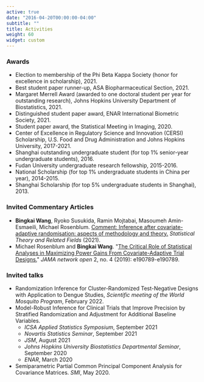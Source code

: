 ```yaml
---
active: true
date: "2016-04-20T00:00:00-04:00"
subtitle: ""
title: Activities
weight: 60
widget: custom
---
```


### Awards
-	Election to membership of the Phi Beta Kappa Society (honor for excellence in scholarship), 2021.
-	Best student paper runner-up, ASA Biopharmaceutical Section, 2021.
-	Margaret Merrell Award (awarded to one doctoral student per year for outstanding research), Johns Hopkins University Department of Biostatistics, 2021.
-	Distinguished student paper award, ENAR International Biometric Society, 2021.
-	Student paper award, the Statistical Meeting in Imaging, 2020.
-	Center of Excellence in Regulatory Science and Innovation (CERSI) Scholarship, U.S. Food and Drug Administration and Johns Hopkins University, 2017-2021.
-	Shanghai outstanding undergraduate student (for top 1% senior-year undergraduate students), 2016.
-	Fudan University undergraduate research fellowship, 2015-2016.
-	National Scholarship (for top 1% undergraduate students in China per year), 2014-2015.
-	Shanghai Scholarship (for top 5% undergraduate students in Shanghai), 2013.


### Invited Commentary Articles
- **Bingkai Wang**, Ryoko Susukida, Ramin Mojtabai, Masoumeh Amin-Esmaeili, Michael Rosenblum. [Comment: Inference after covariate-adaptive randomisation: aspects of methodology and theory.](https://doi.org/10.1080/24754269.2021.1905591) *Statistical Theory and Related Fields* (2021). 
- Michael Rosenblum and **Bingkai Wang**. "[The Critical Role of Statistical Analyses in Maximizing Power Gains From Covariate-Adaptive Trial Designs.](https://jamanetwork.com/journals/jamanetworkopen/article-abstract/2730462)" *JAMA network open* 2, no. 4 (2019): e190789-e190789.

### Invited talks
- Randomization Inference for Cluster-Randomized Test-Negative Designs with Application to Dengue Studies, *Scientific meeting of the World Mosquito Program*, February 2022.
- Model-Robust Inference for Clinical Trials that Improve Precision by Stratified Randomization and Adjustment for Additional Baseline Variables.
  - *ICSA Applied Statistics Symposium*, September 2021
  - *Novartis Statistics Seminar*, September 2021
  - *JSM*, August 2021 
  - *Johns Hopkins University Biostatistics Departmental Seminar*, September 2020
  - *ENAR*, March 2020 
- Semiparametric Partial Common Principal Component Analysis for Covariance Matrices. *SMI*, May 2020.




